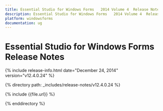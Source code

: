 ```yaml
---
title: Essential Studio for Windows Forms   2014 Volume 4  Release Notes  
description: Essential Studio for Windows Forms   2014 Volume 4  Release Notes  
platform: windowsforms
documentation: ug
---
```


# Essential Studio for Windows Forms   Release Notes  

{% include release-info.html date="December 24, 2014"  version="v12.4.0.24" %} 


{% directory path: _includes/release-notes/v12.4.0.24 %}

{% include {{file.url}} %}

{% enddirectory %}